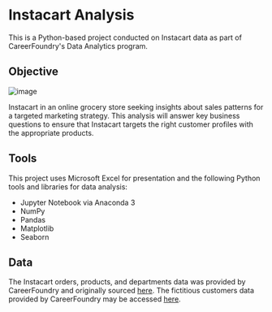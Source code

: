 # Instacart Analysis
This is a Python-based project conducted on Instacart data as part of CareerFoundry's Data Analytics program.

## Objective

![image](https://user-images.githubusercontent.com/111883484/186452705-70b929de-f732-4293-944c-50f267a0cfe1.png)

Instacart in an online grocery store seeking insights about sales patterns for a targeted marketing strategy.  This analysis will answer key business questions to ensure that Instacart targets the right customer profiles with the appropriate products.

## Tools
This project uses Microsoft Excel for presentation and the following Python tools and libraries for data analysis:

- Jupyter Notebook via Anaconda 3
- NumPy
- Pandas
- Matplotlib
- Seaborn

## Data

The Instacart orders, products, and departments data was provided by CareerFoundry and originally sourced [here](https://www.instacart.com/datasets/grocery-shopping-2017).  The fictitious customers data provided by CareerFoundry may be accessed [here](https://s3.amazonaws.com/coach-courses-us/public/courses/data-immersion/A4/A4_Data_Assets/customers.zip).

